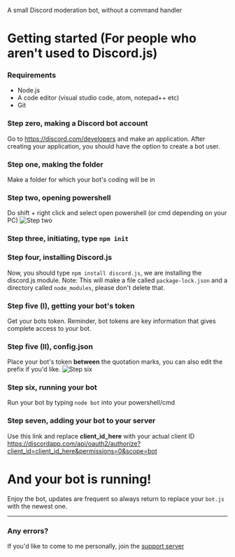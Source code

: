  A small Discord moderation bot, without a command handler


# Getting started (For people who aren't used to Discord.js)


### Requirements
* Node.js
* A code editor (visual studio code, atom, notepad++ etc)
* Git

### Step zero, making a Discord bot account
Go to https://discord.com/developers and make an application. After creating your application, you should have the option to create a bot user.

### Step one, making the folder
Make a folder for which your bot's coding will be in


### Step two, opening powershell
Do shift + right click and select open powershell (or cmd depending on your PC)
![Step two](https://media.discordapp.net/attachments/804840017939660811/948037673866657812/gFSqpN0Y.png?width=829&height=548 "Step two")


### Step three, initiating, type `npm init`

### Step four, installing Discord.js
Now, you should type `npm install discord.js`, we are installing the discord.js module. Note: This will make a file called `package-lock.json` and a directory called `node_modules`, please don't delete that.

### Step five (I), getting your bot's token
Get your bots token. Reminder, bot tokens are key information that gives complete access to your bot.

### Step five (II), config.json
Place your bot's token **between** the quotation marks, you can also edit the prefix if you'd like.
![Step six](https://i.imgur.com/dy7OSYW.png "Step six")

### Step six, running your bot
Run your bot by typing `node bot` into your powershell/cmd

### Step seven, adding your bot to your server
Use this link and replace **client_id_here** with your actual client ID
https://discordapp.com/api/oauth2/authorize?client_id=client_id_here&permissions=0&scope=bot
# And your bot is running!
Enjoy the bot, updates are frequent so always return to replace your `bot.js` with the newest one.

---

### Any errors?
If you'd like to come to me personally, join the [support server](https://discord.gg/11pm)
